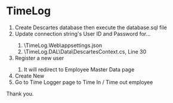 # TimeLog

<ol>
  <li>Create Descartes database then execute the database.sql file</li>
  <li>Update connection string's User ID and Password for...</li>
    <ol>
      <li>\TimeLog.Web\appsettings.json</li>
      <li>\TimeLog.DAL\Data\DescartesContext.cs, Line 30</li>
    </ol>
  </li>
  <li>Register a new user</li>
<ol>
      <li>It will redirect to Employee Master Data page</li>
    </ol>
  <li>Create New</li>
  <li>Go to Time Logger page to Time In / Time out employee</li>
</ol>

Thank you.
